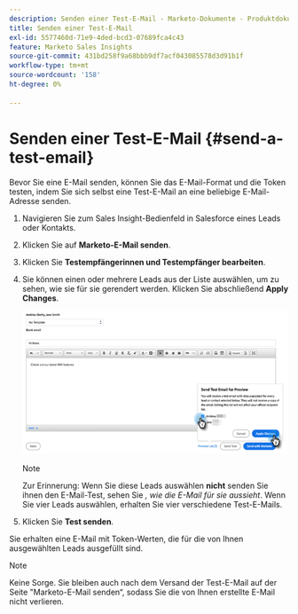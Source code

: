 ```yaml
---
description: Senden einer Test-E-Mail - Marketo-Dokumente - Produktdokumentation
title: Senden einer Test-E-Mail
exl-id: 5577460d-71e9-4ded-bcd3-07689fca4c43
feature: Marketo Sales Insights
source-git-commit: 431bd258f9a68bbb9df7acf043085578d3d91b1f
workflow-type: tm+mt
source-wordcount: '158'
ht-degree: 0%

---
```


# Senden einer Test-E-Mail {#send-a-test-email}

Bevor Sie eine E-Mail senden, können Sie das E-Mail-Format und die Token testen, indem Sie sich selbst eine Test-E-Mail an eine beliebige E-Mail-Adresse senden.

1. Navigieren Sie zum Sales Insight-Bedienfeld in Salesforce eines Leads oder Kontakts.

1. Klicken Sie auf **Marketo-E-Mail senden**.

1. Klicken Sie **Testempfängerinnen und Testempfänger bearbeiten**.

1. Sie können einen oder mehrere Leads aus der Liste auswählen, um zu sehen, wie sie für sie gerendert werden. Klicken Sie abschließend **Apply Changes**.

   ![](assets/send-a-test-email-1.png)

   >[!NOTE]
   >
   >Zur Erinnerung: Wenn Sie diese Leads auswählen **nicht** senden Sie ihnen den E-Mail-Test, sehen Sie _, wie die E-Mail für sie aussieht_. Wenn Sie vier Leads auswählen, erhalten Sie vier verschiedene Test-E-Mails.

1. Klicken Sie **Test senden**.

Sie erhalten eine E-Mail mit Token-Werten, die für die von Ihnen ausgewählten Leads ausgefüllt sind.

>[!NOTE]
>
>Keine Sorge. Sie bleiben auch nach dem Versand der Test-E-Mail auf der Seite &quot;Marketo-E-Mail senden“, sodass Sie die von Ihnen erstellte E-Mail nicht verlieren.
